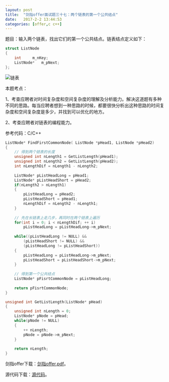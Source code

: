 ```yaml
---
layout:	post
title:	"剑指offer面试题三十七：两个链表的第一个公共结点"
date:	2017-2-2 13:44:53
categories:	[offer,c c++]
---
```


题目：输入两个链表，找出它们的第一个公共结点。链表结点定义如下：

```c
struct ListNode
{
	int		m_nKey;
	ListNode*	m_pNext;
};
```

![链表](https://raw.githubusercontent.com/cofire/cofire.github.io/master/img/offer/19/1.png "链表")

本题考点：

1、考查应聘者对时间复杂度和空间复杂度的理解及分析能力。解决这道题有多种不同的思路。每当应聘者想到一种思路的时候，都要很快分析出这种思路的时间复杂度和空间复杂度是多少，并找到可以优化的地方。

2、考查应聘者对链表的编程能力。

参考代码：C/C++

```c
ListNode* FindFirstCommonNode( ListNode *pHead1, ListNode *pHead2)
{
    // 得到两个链表的长度
    unsigned int nLength1 = GetListLength(pHead1);
    unsigned int nLength2 = GetListLength(pHead2);
    int nLengthDif = nLength1 - nLength2;
 
    ListNode* pListHeadLong = pHead1;
    ListNode* pListHeadShort = pHead2;
    if(nLength2 > nLength1)
    {
        pListHeadLong = pHead2;
        pListHeadShort = pHead1;
        nLengthDif = nLength2 - nLength1;
    }
 
    // 先在长链表上走几步，再同时在两个链表上遍历
    for(int i = 0; i < nLengthDif; ++ i)
        pListHeadLong = pListHeadLong->m_pNext;
 
    while((pListHeadLong != NULL) && 
        (pListHeadShort != NULL) &&
        (pListHeadLong != pListHeadShort))
    {
        pListHeadLong = pListHeadLong->m_pNext;
        pListHeadShort = pListHeadShort->m_pNext;
    }
 
    // 得到第一个公共结点
    ListNode* pFisrtCommonNode = pListHeadLong;
 
    return pFisrtCommonNode;
}

unsigned int GetListLength(ListNode* pHead)
{
    unsigned int nLength = 0;
    ListNode* pNode = pHead;
    while(pNode != NULL)
    {
        ++ nLength;
        pNode = pNode->m_pNext;
    }
 
    return nLength;
}
```

剑指offer下载：[剑指offer.pdf](https://raw.githubusercontent.com/cofire/cofire.github.io/master/source/剑指offer.pdf "剑指offer.pdf")。

源代码下载：[源代码](https://raw.githubusercontent.com/cofire/cofire.github.io/master/source/剑指offer源代码.zip "剑指offer源代码")。